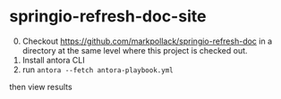 # springio-refresh-doc-site

0. Checkout https://github.com/markpollack/springio-refresh-doc in a directory at the same level where this project is checked out.
1. Install antora CLI
2. run `antora --fetch antora-playbook.yml`

then view results
